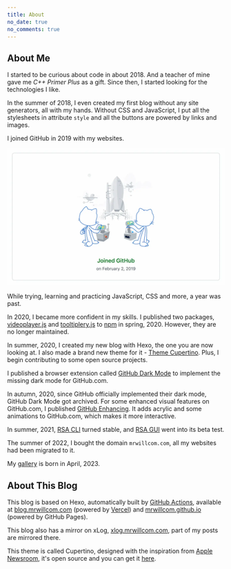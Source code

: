 ```yaml
---
title: About
no_date: true
no_comments: true
---
```


## About Me

I started to be curious about code in about 2018. And a teacher of mine gave me _C++ Primer Plus_ as a gift. Since then, I started looking for the technologies I like.

In the summer of 2018, I even created my first blog without any site generators, all with my hands. Without CSS and JavaScript, I put all the stylesheets in attribute `style` and all the buttons are powered by links and images.

I joined GitHub in 2019 with my websites.

![The screenshot of when I joined GitHub](/img/000000.webp)

While trying, learning and practicing JavaScript, CSS and more, a year was past.

In 2020, I became more confident in my skills. I published two packages, [videoplayer.js](https://www.npmjs.com/package/videoplayer.js) and [tooltiplery.js](https://www.npmjs.com/package/tooltiplery.js) to [npm](https://www.npmjs.com/) in spring, 2020. However, they are no longer maintained.

In summer, 2020, I created my new blog with Hexo, the one you are now looking at. I also made a brand new theme for it - [Theme Cupertino](https://github.com/MrWillCom/hexo-theme-cupertino). Plus, I begin contributing to some open source projects.

I published a browser extension called [GitHub Dark Mode](https://github.com/MrWillCom/github-dark-mode) to implement the missing dark mode for GitHub.com.

In autumn, 2020, since GitHub officially implemented their dark mode, GitHub Dark Mode got archived. For some enhanced visual features on GitHub.com, I published [GitHub Enhancing](https://github.com/MrWillCom/github-enhancing). It adds acrylic and some animations to GitHub.com, which makes it more interactive.

In summer, 2021, [RSA CLI](https://rsa.js.org/) turned stable, and [RSA GUI](https://github.com/MrWillCom/rsa-gui) went into its beta test.

The summer of 2022, I bought the domain `mrwillcom.com`, all my websites had been migrated to it.

My [gallery](https://gallery.mrwillcom.com/) is born in April, 2023.

## About This Blog

This blog is based on Hexo, automatically built by [GitHub Actions](https://github.com/MrWillCom/MrWillCom.github.io/blob/master/.github/workflows/blog-builder.yml), available at [blog.mrwillcom.com](https://blog.mrwillcom.com/) (powered by [Vercel](https://vercel.com/)) and [mrwillcom.github.io](https://mrwillcom.github.io/) (powered by GitHub Pages).

This blog also has a mirror on xLog, [xlog.mrwillcom.com](https://xlog.mrwillcom.com/), part of my posts are mirrored there.

This theme is called Cupertino, designed with the inspiration from [Apple Newsroom](https://www.apple.com/newsroom/), it's open source and you can get it [here](https://github.com/MrWillCom/hexo-theme-cupertino).

